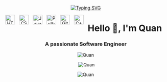 <p align="center">
  <a href="https://github.com/DenverCoder1/readme-typing-svg">
    <a href="https://git.io/typing-svg"><img src="https://readme-typing-svg.demolab.com?font=Fira+Code&pause=1000&width=435&lines=Software+Engineer;Always+learning+new+things;2%2B+year+of+coding+experience" alt="Typing SVG" /></a>
  </a>
</p>

<div align="center">
  <img align="left" alt="HTML" width="30px" style="padding-right:10px; pointer-events: none;" src="https://cdn.jsdelivr.net/gh/devicons/devicon/icons/html5/html5-plain.svg" />
  <img align="left" alt="CSS" width="30px" style="padding-right:10px; pointer-events: none;" src="https://cdn.jsdelivr.net/gh/devicons/devicon/icons/css3/css3-plain.svg" />
  <img align="left" alt="JavaScript" width="30px" style="padding-right:10px; pointer-events: none;" src="https://cdn.jsdelivr.net/gh/devicons/devicon/icons/javascript/javascript-plain.svg" />
  <img align="left" alt="Python" width="30px" style="padding-right:10px; pointer-events: none;" src="https://cdn.jsdelivr.net/gh/devicons/devicon/icons/python/python-plain.svg" />
  <img align="left" alt="GitHub" width="30px" style="padding-right:10px; pointer-events: none;" src="https://cdn.jsdelivr.net/gh/devicons/devicon/icons/github/github-original.svg" />
  <img align="left" alt="C++" width="30px" style="padding-right:10px; pointer-events: none;"src="https://cdn.jsdelivr.net/gh/devicons/devicon@latest/icons/cplusplus/cplusplus-original.svg" />
          
</div>

<h1 align="left">Hello 👋, I'm Quan</h1>
<h3 align="center">A passionate Software Engineer</h3>

<p align="center"><img src="https://github-readme-stats.vercel.app/api/top-langs?username=Quan&show_icons=true&locale=en&layout=compact" alt="Quan" /></p>

<p align="center">&nbsp;<img src="https://github-readme-stats.vercel.app/api?username=Quan&show_icons=true&locale=en" alt="Quan" /></p>

<p align="center"><img src="https://github-readme-streak-stats.herokuapp.com/?user=Quan&" alt="Quan" /></p>
